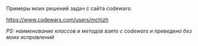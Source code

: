 Примеры моих решений задач с сайта codewars:

https://www.codewars.com/users/mchizh

_PS: наименование классов и методов взято с codewars и приведено без моих исправлений_